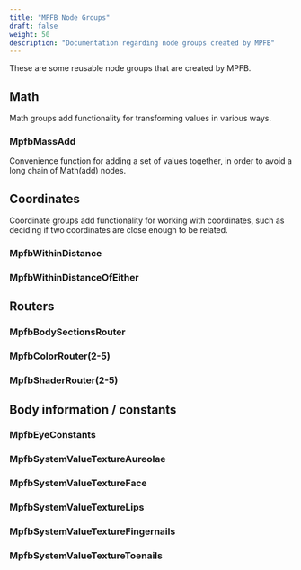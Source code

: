 ```yaml
---
title: "MPFB Node Groups"
draft: false
weight: 50
description: "Documentation regarding node groups created by MPFB"
---
```


These are some reusable node groups that are created by MPFB.

## Math 

Math groups add functionality for transforming values in various ways.

### MpfbMassAdd

Convenience function for adding a set of values together, in order to avoid a long chain of Math(add) nodes.

## Coordinates

Coordinate groups add functionality for working with coordinates, such as deciding if two coordinates are close enough to be related.

### MpfbWithinDistance

### MpfbWithinDistanceOfEither

## Routers

### MpfbBodySectionsRouter

### MpfbColorRouter(2-5)

### MpfbShaderRouter(2-5)

## Body information / constants

### MpfbEyeConstants

### MpfbSystemValueTextureAureolae

### MpfbSystemValueTextureFace

### MpfbSystemValueTextureLips

### MpfbSystemValueTextureFingernails

### MpfbSystemValueTextureToenails




